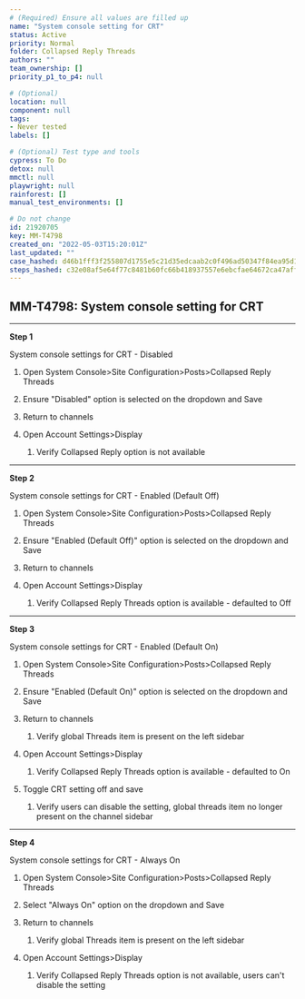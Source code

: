 ```yaml
---
# (Required) Ensure all values are filled up
name: "System console setting for CRT"
status: Active
priority: Normal
folder: Collapsed Reply Threads
authors: ""
team_ownership: []
priority_p1_to_p4: null

# (Optional)
location: null
component: null
tags: 
- Never tested
labels: []

# (Optional) Test type and tools
cypress: To Do
detox: null
mmctl: null
playwright: null
rainforest: []
manual_test_environments: []

# Do not change
id: 21920705
key: MM-T4798
created_on: "2022-05-03T15:20:01Z"
last_updated: ""
case_hashed: d46b1fff3f255807d1755e5c21d35edcaab2c0f496ad50347f84ea95d1e8320e1d7958ba505371edbb77c58c23b68551
steps_hashed: c32e08af5e64f77c8481b60fc66b418937557e6ebcfae64672ca47aff277c8ad0c8be15c2ffcc27e80936e5327176232
---
```


<!-- (Auto-generated) Based on frontmatter's "key" and "name" -->

## MM-T4798: System console setting for CRT

---

**Step 1**

System console settings for CRT - Disabled

1. Open System Console>Site Configuration>Posts>Collapsed Reply Threads

2. Ensure "Disabled" option is selected on the dropdown and Save

3. Return to channels

4. Open Account Settings>Display

   1. Verify Collapsed Reply option is not available

---

**Step 2**

System console settings for CRT - Enabled (Default Off)

1. Open System Console>Site Configuration>Posts>Collapsed Reply Threads

2. Ensure "Enabled (Default Off)" option is selected on the dropdown and Save

3. Return to channels

4. Open Account Settings>Display

   1. Verify Collapsed Reply Threads option is available - defaulted to Off

---

**Step 3**

System console settings for CRT - Enabled (Default On)

1. Open System Console>Site Configuration>Posts>Collapsed Reply Threads

2. Ensure "Enabled (Default On)" option is selected on the dropdown and Save

3. Return to channels

   1. Verify global Threads item is present on the left sidebar

4. Open Account Settings>Display

   1. Verify Collapsed Reply Threads option is available - defaulted to On

5. Toggle CRT setting off and save

   1. Verify users can disable the setting, global threads item no longer present on the channel sidebar

---

**Step 4**

System console settings for CRT - Always On

1. Open System Console>Site Configuration>Posts>Collapsed Reply Threads

2. Select "Always On" option on the dropdown and Save

3. Return to channels

   1. Verify global Threads item is present on the left sidebar

4. Open Account Settings>Display

   1. Verify Collapsed Reply Threads option is not available, users can't disable the setting
